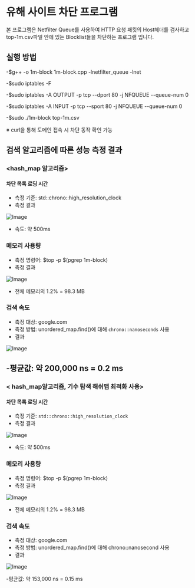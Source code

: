 # 유해 사이트 차단 프로그램

본 프로그램은 Netfilter Queue를 사용하여 HTTP 요청 패킷의 Host헤더를 검사하고 
top-1m.csv파일 안에 있는 Blocklist들을 차단하는 프로그램 입니다.

## 실행 방법

<terminal>
  
-$g++ -o 1m-block 1m-block.cpp -lnetfilter_queue -lnet

-$sudo iptables -F

-$sudo iptables -A OUTPUT -p tcp --dport 80 -j NFQUEUE --queue-num 0

-$sudo iptables -A INPUT -p tcp --sport 80 -j NFQUEUE --queue-num 0

-$sudo ./1m-block top-1m.csv

※ curl을 통해 도메인 접속 시 차단 동작 확인 가능

## 검색 알고리즘에 따른 성능 측정 결과

### <hash_map 알고리즘>

#### 차단 목록 로딩 시간

- 측정 기준: std::chrono::high_resolution_clock
- 측정 결과

![Image](https://github.com/user-attachments/assets/a7215f4e-e737-4664-a4ff-e6d06348ca91)

- 속도: 약 500ms
### 메모리 사용량

- 측정 명령어: $top -p $(pgrep 1m-block) 
- 측정 결과

![Image](https://github.com/user-attachments/assets/4ebe5c0c-1823-4a9b-af83-481512e6bcd8)

-  전체 메모리의 1.2% = 98.3 MB

### 검색 속도

- 측정 대상: google.com
- 측정 방법: unordered_map.find()에 대해 `chrono::nanoseconds` 사용
- 결과

![Image](https://github.com/user-attachments/assets/67a57603-ca90-4cc9-a9d3-7dff892ad0a9)

-평균값: 약 200,000 ns = 0.2 ms
---
### < hash_map알고리즘, 기수 탐색 해쉬맵 최적화 사용>

#### 차단 목록 로딩 시간

- 측정 기준: `std::chrono::high_resolution_clock`
- 측정 결과

![Image](https://github.com/user-attachments/assets/ba66e276-61a1-487b-aa5d-6c3b296ea80d)

- 속도: 약 500ms


### 메모리 사용량

- 측정 명령어: $top -p $(pgrep 1m-block) 
- 측정 결과

![Image](https://github.com/user-attachments/assets/d4536a33-ad7d-49d0-89d0-06c407867f4c)

-  전체 메모리의 1.2% = 98.3 MB

### 검색 속도

- 측정 대상: google.com
- 측정 방법: unordered_map.find()에 대해 chrono::nanosecond 사용
- 결과

![Image](https://github.com/user-attachments/assets/be04364f-90f3-4a21-9467-7289b534fc6a)

-평균값: 약 153,000 ns = 0.15 ms
